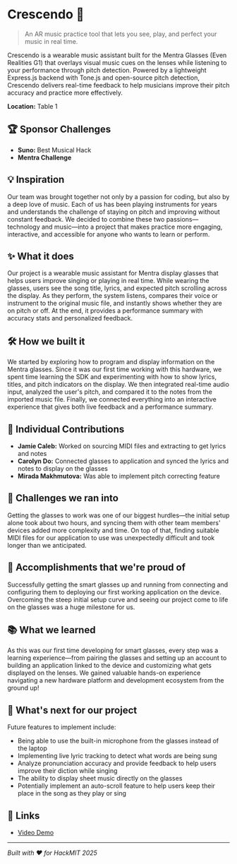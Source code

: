 # Crescendo 🎵

> An AR music practice tool that lets you see, play, and perfect your music in real time.

Crescendo is a wearable music assistant built for the Mentra Glasses (Even Realities G1) that overlays visual music cues on the lenses while listening to your performance through pitch detection. Powered by a lightweight Express.js backend with Tone.js and open-source pitch detection, Crescendo delivers real-time feedback to help musicians improve their pitch accuracy and practice more effectively.

**Location:** Table 1

## 🏆 Sponsor Challenges

- **Suno:** Best Musical Hack
- **Mentra Challenge**

## 💡 Inspiration

Our team was brought together not only by a passion for coding, but also by a deep love of music. Each of us has been playing instruments for years and understands the challenge of staying on pitch and improving without constant feedback. We decided to combine these two passions—technology and music—into a project that makes practice more engaging, interactive, and accessible for anyone who wants to learn or perform.

## ✨ What it does

Our project is a wearable music assistant for Mentra display glasses that helps users improve singing or playing in real time. While wearing the glasses, users see the song title, lyrics, and expected pitch scrolling across the display. As they perform, the system listens, compares their voice or instrument to the original music file, and instantly shows whether they are on pitch or off. At the end, it provides a performance summary with accuracy stats and personalized feedback.

## 🛠️ How we built it

We started by exploring how to program and display information on the Mentra glasses. Since it was our first time working with this hardware, we spent time learning the SDK and experimenting with how to show lyrics, titles, and pitch indicators on the display. We then integrated real-time audio input, analyzed the user's pitch, and compared it to the notes from the imported music file. Finally, we connected everything into an interactive experience that gives both live feedback and a performance summary.

## 👥 Individual Contributions

- **Jamie Caleb:** Worked on sourcing MIDI files and extracting to get lyrics and notes
- **Carolyn Do:** Connected glasses to application and synced the lyrics and notes to display on the glasses
- **Mirada Makhmutova:** Was able to implement pitch correcting feature

## 🚧 Challenges we ran into

Getting the glasses to work was one of our biggest hurdles—the initial setup alone took about two hours, and syncing them with other team members' devices added more complexity and time. On top of that, finding suitable MIDI files for our application to use was unexpectedly difficult and took longer than we anticipated.

## 🎉 Accomplishments that we're proud of

Successfully getting the smart glasses up and running from connecting and configuring them to deploying our first working application on the device. Overcoming the steep initial setup curve and seeing our project come to life on the glasses was a huge milestone for us.

## 📚 What we learned

As this was our first time developing for smart glasses, every step was a learning experience—from pairing the glasses and setting up an account to building an application linked to the device and customizing what gets displayed on the lenses. We gained valuable hands-on experience navigating a new hardware platform and development ecosystem from the ground up!

## 🔮 What's next for our project

Future features to implement include:

- Being able to use the built-in microphone from the glasses instead of the laptop
- Implementing live lyric tracking to detect what words are being sung
- Analyze pronunciation accuracy and provide feedback to help users improve their diction while singing
- The ability to display sheet music directly on the glasses
- Potentially implement an auto-scroll feature to help users keep their place in the song as they play or sing

## 🔗 Links

- [Video Demo](https://youtu.be/ml5WGM8FJvk)

---

*Built with ❤️ for HackMIT 2025*